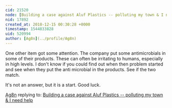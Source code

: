 ```yaml
---
cid: 21520
node: [Building a case against Aluf Plastics -- polluting my town & I need help](../notes/michaelwma/12-14-2018/building-a-case-against-aluf-plastics-polluting-my-town-i-need-help)
nid: 17892
created_at: 2018-12-15 00:30:28 +0000
timestamp: 1544833828
uid: 520994
author: [Ag8n](../profile/Ag8n)
---
```


One other item got some attention.  The company put some antimicrobials in some of their products.  These can often be irritating to humans, especially in high levels.  I don't know if you could find out when then problem started and see when they put the anti microbial in the products.  See if the two match.  

It's not an answer, but it is a start. Good luck.

[Ag8n](../profile/Ag8n) replying to: [Building a case against Aluf Plastics -- polluting my town & I need help](../notes/michaelwma/12-14-2018/building-a-case-against-aluf-plastics-polluting-my-town-i-need-help)

